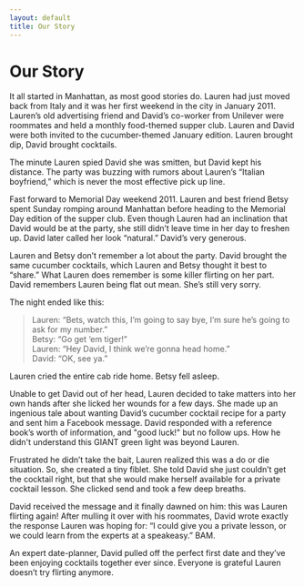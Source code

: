 ```yaml
---
layout: default
title: Our Story
---
```


# Our Story

It all started in Manhattan, as most good stories do. Lauren had just moved back from Italy and it was her first weekend in the city in January 2011. Lauren’s old advertising friend and David’s co-worker from Unilever were roommates and held a monthly food-themed supper club. Lauren and David were both invited to the cucumber-themed January edition. Lauren brought dip, David brought cocktails.

The minute Lauren spied David she was smitten, but David kept his distance. The party was buzzing with rumors about Lauren’s “Italian boyfriend,” which is never the most effective pick up line.

Fast forward to Memorial Day weekend 2011. Lauren and best friend Betsy spent Sunday romping around Manhattan before heading to the Memorial Day edition of the supper club. Even though Lauren had an inclination that David would be at the party, she still didn’t leave time in her day to freshen up. David later called her look “natural.” David’s very generous. 

Lauren and Betsy don’t remember a lot about the party. David brought the same cucumber cocktails, which Lauren and Betsy thought it best to “share.” What Lauren does remember is some killer flirting on her part. David remembers Lauren being flat out mean. She’s still very sorry.

The night ended like this: 

> Lauren: “Bets, watch this, I’m going to say bye, I’m sure he’s going to ask for my number.” <br>
> Betsy: “Go get ‘em tiger!”<br>
> Lauren: “Hey David, I think we’re gonna head home.”<br>
> David: “OK, see ya.”

Lauren cried the entire cab ride home. Betsy fell asleep. 

Unable to get David out of her head, Lauren decided to take matters into her own hands after she licked her wounds for a few days. She made up an ingenious tale about wanting David’s cucumber cocktail recipe for a party and sent him a Facebook message. David responded with a reference book’s worth of information, and "good luck!" but no follow ups. How he didn't understand this GIANT green light was beyond Lauren.

Frustrated he didn’t take the bait, Lauren realized this was a do or die situation. So, she created a tiny fiblet. She told David she just couldn’t get the cocktail right, but that she would make herself available for a private cocktail lesson. She clicked send and took a few deep breaths. 

David received the message and it finally dawned on him: this was Lauren flirting again! After mulling it over with his roommates, David wrote exactly the response Lauren was hoping for: “I could give you a private lesson, or we could learn from the experts at a speakeasy.” BAM.

An expert date-planner, David pulled off the perfect first date and they’ve been enjoying cocktails together ever since. Everyone is grateful Lauren doesn’t try flirting anymore. 